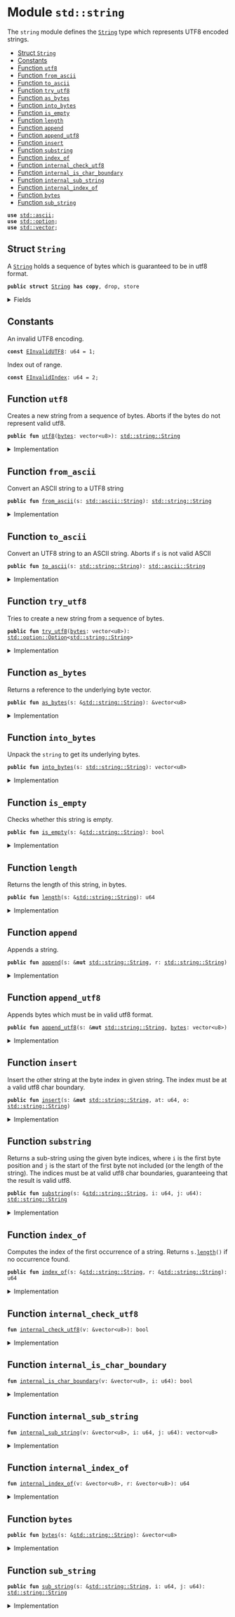 
<a name="std_string"></a>

# Module `std::string`

The <code>string</code> module defines the <code><a href="../../dependencies/std/string.md#std_string_String">String</a></code> type which represents UTF8 encoded
strings.


-  [Struct `String`](#std_string_String)
-  [Constants](#@Constants_0)
-  [Function `utf8`](#std_string_utf8)
-  [Function `from_ascii`](#std_string_from_ascii)
-  [Function `to_ascii`](#std_string_to_ascii)
-  [Function `try_utf8`](#std_string_try_utf8)
-  [Function `as_bytes`](#std_string_as_bytes)
-  [Function `into_bytes`](#std_string_into_bytes)
-  [Function `is_empty`](#std_string_is_empty)
-  [Function `length`](#std_string_length)
-  [Function `append`](#std_string_append)
-  [Function `append_utf8`](#std_string_append_utf8)
-  [Function `insert`](#std_string_insert)
-  [Function `substring`](#std_string_substring)
-  [Function `index_of`](#std_string_index_of)
-  [Function `internal_check_utf8`](#std_string_internal_check_utf8)
-  [Function `internal_is_char_boundary`](#std_string_internal_is_char_boundary)
-  [Function `internal_sub_string`](#std_string_internal_sub_string)
-  [Function `internal_index_of`](#std_string_internal_index_of)
-  [Function `bytes`](#std_string_bytes)
-  [Function `sub_string`](#std_string_sub_string)


<pre><code><b>use</b> <a href="../../dependencies/std/ascii.md#std_ascii">std::ascii</a>;
<b>use</b> <a href="../../dependencies/std/option.md#std_option">std::option</a>;
<b>use</b> <a href="../../dependencies/std/vector.md#std_vector">std::vector</a>;
</code></pre>



<a name="std_string_String"></a>

## Struct `String`

A <code><a href="../../dependencies/std/string.md#std_string_String">String</a></code> holds a sequence of bytes which is guaranteed to be in utf8
format.


<pre><code><b>public</b> <b>struct</b> <a href="../../dependencies/std/string.md#std_string_String">String</a> <b>has</b> <b>copy</b>, drop, store
</code></pre>



<details>
<summary>Fields</summary>


<dl>
<dt>
<code><a href="../../dependencies/std/string.md#std_string_bytes">bytes</a>: vector&lt;u8&gt;</code>
</dt>
<dd>
</dd>
</dl>


</details>

<a name="@Constants_0"></a>

## Constants


<a name="std_string_EInvalidUTF8"></a>

An invalid UTF8 encoding.


<pre><code><b>const</b> <a href="../../dependencies/std/string.md#std_string_EInvalidUTF8">EInvalidUTF8</a>: u64 = 1;
</code></pre>



<a name="std_string_EInvalidIndex"></a>

Index out of range.


<pre><code><b>const</b> <a href="../../dependencies/std/string.md#std_string_EInvalidIndex">EInvalidIndex</a>: u64 = 2;
</code></pre>



<a name="std_string_utf8"></a>

## Function `utf8`

Creates a new string from a sequence of bytes. Aborts if the bytes do
not represent valid utf8.


<pre><code><b>public</b> <b>fun</b> <a href="../../dependencies/std/string.md#std_string_utf8">utf8</a>(<a href="../../dependencies/std/string.md#std_string_bytes">bytes</a>: vector&lt;u8&gt;): <a href="../../dependencies/std/string.md#std_string_String">std::string::String</a>
</code></pre>



<details>
<summary>Implementation</summary>


<pre><code><b>public</b> <b>fun</b> <a href="../../dependencies/std/string.md#std_string_utf8">utf8</a>(<a href="../../dependencies/std/string.md#std_string_bytes">bytes</a>: vector&lt;u8&gt;): <a href="../../dependencies/std/string.md#std_string_String">String</a> {
    <b>assert</b>!(<a href="../../dependencies/std/string.md#std_string_internal_check_utf8">internal_check_utf8</a>(&<a href="../../dependencies/std/string.md#std_string_bytes">bytes</a>), <a href="../../dependencies/std/string.md#std_string_EInvalidUTF8">EInvalidUTF8</a>);
    <a href="../../dependencies/std/string.md#std_string_String">String</a> { <a href="../../dependencies/std/string.md#std_string_bytes">bytes</a> }
}
</code></pre>



</details>

<a name="std_string_from_ascii"></a>

## Function `from_ascii`

Convert an ASCII string to a UTF8 string


<pre><code><b>public</b> <b>fun</b> <a href="../../dependencies/std/string.md#std_string_from_ascii">from_ascii</a>(s: <a href="../../dependencies/std/ascii.md#std_ascii_String">std::ascii::String</a>): <a href="../../dependencies/std/string.md#std_string_String">std::string::String</a>
</code></pre>



<details>
<summary>Implementation</summary>


<pre><code><b>public</b> <b>fun</b> <a href="../../dependencies/std/string.md#std_string_from_ascii">from_ascii</a>(s: ascii::String): <a href="../../dependencies/std/string.md#std_string_String">String</a> {
    <a href="../../dependencies/std/string.md#std_string_String">String</a> { <a href="../../dependencies/std/string.md#std_string_bytes">bytes</a>: s.<a href="../../dependencies/std/string.md#std_string_into_bytes">into_bytes</a>() }
}
</code></pre>



</details>

<a name="std_string_to_ascii"></a>

## Function `to_ascii`

Convert an UTF8 string to an ASCII string.
Aborts if <code>s</code> is not valid ASCII


<pre><code><b>public</b> <b>fun</b> <a href="../../dependencies/std/string.md#std_string_to_ascii">to_ascii</a>(s: <a href="../../dependencies/std/string.md#std_string_String">std::string::String</a>): <a href="../../dependencies/std/ascii.md#std_ascii_String">std::ascii::String</a>
</code></pre>



<details>
<summary>Implementation</summary>


<pre><code><b>public</b> <b>fun</b> <a href="../../dependencies/std/string.md#std_string_to_ascii">to_ascii</a>(s: <a href="../../dependencies/std/string.md#std_string_String">String</a>): ascii::String {
    <b>let</b> <a href="../../dependencies/std/string.md#std_string_String">String</a> { <a href="../../dependencies/std/string.md#std_string_bytes">bytes</a> } = s;
    <a href="../../dependencies/std/string.md#std_string_bytes">bytes</a>.to_ascii_string()
}
</code></pre>



</details>

<a name="std_string_try_utf8"></a>

## Function `try_utf8`

Tries to create a new string from a sequence of bytes.


<pre><code><b>public</b> <b>fun</b> <a href="../../dependencies/std/string.md#std_string_try_utf8">try_utf8</a>(<a href="../../dependencies/std/string.md#std_string_bytes">bytes</a>: vector&lt;u8&gt;): <a href="../../dependencies/std/option.md#std_option_Option">std::option::Option</a>&lt;<a href="../../dependencies/std/string.md#std_string_String">std::string::String</a>&gt;
</code></pre>



<details>
<summary>Implementation</summary>


<pre><code><b>public</b> <b>fun</b> <a href="../../dependencies/std/string.md#std_string_try_utf8">try_utf8</a>(<a href="../../dependencies/std/string.md#std_string_bytes">bytes</a>: vector&lt;u8&gt;): Option&lt;<a href="../../dependencies/std/string.md#std_string_String">String</a>&gt; {
    <b>if</b> (<a href="../../dependencies/std/string.md#std_string_internal_check_utf8">internal_check_utf8</a>(&<a href="../../dependencies/std/string.md#std_string_bytes">bytes</a>)) option::some(<a href="../../dependencies/std/string.md#std_string_String">String</a> { <a href="../../dependencies/std/string.md#std_string_bytes">bytes</a> }) <b>else</b> option::none()
}
</code></pre>



</details>

<a name="std_string_as_bytes"></a>

## Function `as_bytes`

Returns a reference to the underlying byte vector.


<pre><code><b>public</b> <b>fun</b> <a href="../../dependencies/std/string.md#std_string_as_bytes">as_bytes</a>(s: &<a href="../../dependencies/std/string.md#std_string_String">std::string::String</a>): &vector&lt;u8&gt;
</code></pre>



<details>
<summary>Implementation</summary>


<pre><code><b>public</b> <b>fun</b> <a href="../../dependencies/std/string.md#std_string_as_bytes">as_bytes</a>(s: &<a href="../../dependencies/std/string.md#std_string_String">String</a>): &vector&lt;u8&gt; {
    &s.<a href="../../dependencies/std/string.md#std_string_bytes">bytes</a>
}
</code></pre>



</details>

<a name="std_string_into_bytes"></a>

## Function `into_bytes`

Unpack the <code>string</code> to get its underlying bytes.


<pre><code><b>public</b> <b>fun</b> <a href="../../dependencies/std/string.md#std_string_into_bytes">into_bytes</a>(s: <a href="../../dependencies/std/string.md#std_string_String">std::string::String</a>): vector&lt;u8&gt;
</code></pre>



<details>
<summary>Implementation</summary>


<pre><code><b>public</b> <b>fun</b> <a href="../../dependencies/std/string.md#std_string_into_bytes">into_bytes</a>(s: <a href="../../dependencies/std/string.md#std_string_String">String</a>): vector&lt;u8&gt; {
    <b>let</b> <a href="../../dependencies/std/string.md#std_string_String">String</a> { <a href="../../dependencies/std/string.md#std_string_bytes">bytes</a> } = s;
    <a href="../../dependencies/std/string.md#std_string_bytes">bytes</a>
}
</code></pre>



</details>

<a name="std_string_is_empty"></a>

## Function `is_empty`

Checks whether this string is empty.


<pre><code><b>public</b> <b>fun</b> <a href="../../dependencies/std/string.md#std_string_is_empty">is_empty</a>(s: &<a href="../../dependencies/std/string.md#std_string_String">std::string::String</a>): bool
</code></pre>



<details>
<summary>Implementation</summary>


<pre><code><b>public</b> <b>fun</b> <a href="../../dependencies/std/string.md#std_string_is_empty">is_empty</a>(s: &<a href="../../dependencies/std/string.md#std_string_String">String</a>): bool {
    s.<a href="../../dependencies/std/string.md#std_string_bytes">bytes</a>.<a href="../../dependencies/std/string.md#std_string_is_empty">is_empty</a>()
}
</code></pre>



</details>

<a name="std_string_length"></a>

## Function `length`

Returns the length of this string, in bytes.


<pre><code><b>public</b> <b>fun</b> <a href="../../dependencies/std/string.md#std_string_length">length</a>(s: &<a href="../../dependencies/std/string.md#std_string_String">std::string::String</a>): u64
</code></pre>



<details>
<summary>Implementation</summary>


<pre><code><b>public</b> <b>fun</b> <a href="../../dependencies/std/string.md#std_string_length">length</a>(s: &<a href="../../dependencies/std/string.md#std_string_String">String</a>): u64 {
    s.<a href="../../dependencies/std/string.md#std_string_bytes">bytes</a>.<a href="../../dependencies/std/string.md#std_string_length">length</a>()
}
</code></pre>



</details>

<a name="std_string_append"></a>

## Function `append`

Appends a string.


<pre><code><b>public</b> <b>fun</b> <a href="../../dependencies/std/string.md#std_string_append">append</a>(s: &<b>mut</b> <a href="../../dependencies/std/string.md#std_string_String">std::string::String</a>, r: <a href="../../dependencies/std/string.md#std_string_String">std::string::String</a>)
</code></pre>



<details>
<summary>Implementation</summary>


<pre><code><b>public</b> <b>fun</b> <a href="../../dependencies/std/string.md#std_string_append">append</a>(s: &<b>mut</b> <a href="../../dependencies/std/string.md#std_string_String">String</a>, r: <a href="../../dependencies/std/string.md#std_string_String">String</a>) {
    s.<a href="../../dependencies/std/string.md#std_string_bytes">bytes</a>.<a href="../../dependencies/std/string.md#std_string_append">append</a>(r.<a href="../../dependencies/std/string.md#std_string_bytes">bytes</a>)
}
</code></pre>



</details>

<a name="std_string_append_utf8"></a>

## Function `append_utf8`

Appends bytes which must be in valid utf8 format.


<pre><code><b>public</b> <b>fun</b> <a href="../../dependencies/std/string.md#std_string_append_utf8">append_utf8</a>(s: &<b>mut</b> <a href="../../dependencies/std/string.md#std_string_String">std::string::String</a>, <a href="../../dependencies/std/string.md#std_string_bytes">bytes</a>: vector&lt;u8&gt;)
</code></pre>



<details>
<summary>Implementation</summary>


<pre><code><b>public</b> <b>fun</b> <a href="../../dependencies/std/string.md#std_string_append_utf8">append_utf8</a>(s: &<b>mut</b> <a href="../../dependencies/std/string.md#std_string_String">String</a>, <a href="../../dependencies/std/string.md#std_string_bytes">bytes</a>: vector&lt;u8&gt;) {
    s.<a href="../../dependencies/std/string.md#std_string_append">append</a>(<a href="../../dependencies/std/string.md#std_string_utf8">utf8</a>(<a href="../../dependencies/std/string.md#std_string_bytes">bytes</a>))
}
</code></pre>



</details>

<a name="std_string_insert"></a>

## Function `insert`

Insert the other string at the byte index in given string. The index
must be at a valid utf8 char boundary.


<pre><code><b>public</b> <b>fun</b> <a href="../../dependencies/std/string.md#std_string_insert">insert</a>(s: &<b>mut</b> <a href="../../dependencies/std/string.md#std_string_String">std::string::String</a>, at: u64, o: <a href="../../dependencies/std/string.md#std_string_String">std::string::String</a>)
</code></pre>



<details>
<summary>Implementation</summary>


<pre><code><b>public</b> <b>fun</b> <a href="../../dependencies/std/string.md#std_string_insert">insert</a>(s: &<b>mut</b> <a href="../../dependencies/std/string.md#std_string_String">String</a>, at: u64, o: <a href="../../dependencies/std/string.md#std_string_String">String</a>) {
    <b>let</b> <a href="../../dependencies/std/string.md#std_string_bytes">bytes</a> = &s.<a href="../../dependencies/std/string.md#std_string_bytes">bytes</a>;
    <b>assert</b>!(at &lt;= <a href="../../dependencies/std/string.md#std_string_bytes">bytes</a>.<a href="../../dependencies/std/string.md#std_string_length">length</a>() && <a href="../../dependencies/std/string.md#std_string_internal_is_char_boundary">internal_is_char_boundary</a>(<a href="../../dependencies/std/string.md#std_string_bytes">bytes</a>, at), <a href="../../dependencies/std/string.md#std_string_EInvalidIndex">EInvalidIndex</a>);
    <b>let</b> l = s.<a href="../../dependencies/std/string.md#std_string_length">length</a>();
    <b>let</b> <b>mut</b> front = s.<a href="../../dependencies/std/string.md#std_string_substring">substring</a>(0, at);
    <b>let</b> end = s.<a href="../../dependencies/std/string.md#std_string_substring">substring</a>(at, l);
    front.<a href="../../dependencies/std/string.md#std_string_append">append</a>(o);
    front.<a href="../../dependencies/std/string.md#std_string_append">append</a>(end);
    *s = front;
}
</code></pre>



</details>

<a name="std_string_substring"></a>

## Function `substring`

Returns a sub-string using the given byte indices, where <code>i</code> is the first
byte position and <code>j</code> is the start of the first byte not included (or the
length of the string). The indices must be at valid utf8 char boundaries,
guaranteeing that the result is valid utf8.


<pre><code><b>public</b> <b>fun</b> <a href="../../dependencies/std/string.md#std_string_substring">substring</a>(s: &<a href="../../dependencies/std/string.md#std_string_String">std::string::String</a>, i: u64, j: u64): <a href="../../dependencies/std/string.md#std_string_String">std::string::String</a>
</code></pre>



<details>
<summary>Implementation</summary>


<pre><code><b>public</b> <b>fun</b> <a href="../../dependencies/std/string.md#std_string_substring">substring</a>(s: &<a href="../../dependencies/std/string.md#std_string_String">String</a>, i: u64, j: u64): <a href="../../dependencies/std/string.md#std_string_String">String</a> {
    <b>let</b> <a href="../../dependencies/std/string.md#std_string_bytes">bytes</a> = &s.<a href="../../dependencies/std/string.md#std_string_bytes">bytes</a>;
    <b>let</b> l = <a href="../../dependencies/std/string.md#std_string_bytes">bytes</a>.<a href="../../dependencies/std/string.md#std_string_length">length</a>();
    <b>assert</b>!(
        j &lt;= l &&
            i &lt;= j &&
            <a href="../../dependencies/std/string.md#std_string_internal_is_char_boundary">internal_is_char_boundary</a>(<a href="../../dependencies/std/string.md#std_string_bytes">bytes</a>, i) &&
            <a href="../../dependencies/std/string.md#std_string_internal_is_char_boundary">internal_is_char_boundary</a>(<a href="../../dependencies/std/string.md#std_string_bytes">bytes</a>, j),
        <a href="../../dependencies/std/string.md#std_string_EInvalidIndex">EInvalidIndex</a>,
    );
    <a href="../../dependencies/std/string.md#std_string_String">String</a> { <a href="../../dependencies/std/string.md#std_string_bytes">bytes</a>: <a href="../../dependencies/std/string.md#std_string_internal_sub_string">internal_sub_string</a>(<a href="../../dependencies/std/string.md#std_string_bytes">bytes</a>, i, j) }
}
</code></pre>



</details>

<a name="std_string_index_of"></a>

## Function `index_of`

Computes the index of the first occurrence of a string. Returns <code>s.<a href="../../dependencies/std/string.md#std_string_length">length</a>()</code>
if no occurrence found.


<pre><code><b>public</b> <b>fun</b> <a href="../../dependencies/std/string.md#std_string_index_of">index_of</a>(s: &<a href="../../dependencies/std/string.md#std_string_String">std::string::String</a>, r: &<a href="../../dependencies/std/string.md#std_string_String">std::string::String</a>): u64
</code></pre>



<details>
<summary>Implementation</summary>


<pre><code><b>public</b> <b>fun</b> <a href="../../dependencies/std/string.md#std_string_index_of">index_of</a>(s: &<a href="../../dependencies/std/string.md#std_string_String">String</a>, r: &<a href="../../dependencies/std/string.md#std_string_String">String</a>): u64 {
    <a href="../../dependencies/std/string.md#std_string_internal_index_of">internal_index_of</a>(&s.<a href="../../dependencies/std/string.md#std_string_bytes">bytes</a>, &r.<a href="../../dependencies/std/string.md#std_string_bytes">bytes</a>)
}
</code></pre>



</details>

<a name="std_string_internal_check_utf8"></a>

## Function `internal_check_utf8`



<pre><code><b>fun</b> <a href="../../dependencies/std/string.md#std_string_internal_check_utf8">internal_check_utf8</a>(v: &vector&lt;u8&gt;): bool
</code></pre>



<details>
<summary>Implementation</summary>


<pre><code><b>native</b> <b>fun</b> <a href="../../dependencies/std/string.md#std_string_internal_check_utf8">internal_check_utf8</a>(v: &vector&lt;u8&gt;): bool;
</code></pre>



</details>

<a name="std_string_internal_is_char_boundary"></a>

## Function `internal_is_char_boundary`



<pre><code><b>fun</b> <a href="../../dependencies/std/string.md#std_string_internal_is_char_boundary">internal_is_char_boundary</a>(v: &vector&lt;u8&gt;, i: u64): bool
</code></pre>



<details>
<summary>Implementation</summary>


<pre><code><b>native</b> <b>fun</b> <a href="../../dependencies/std/string.md#std_string_internal_is_char_boundary">internal_is_char_boundary</a>(v: &vector&lt;u8&gt;, i: u64): bool;
</code></pre>



</details>

<a name="std_string_internal_sub_string"></a>

## Function `internal_sub_string`



<pre><code><b>fun</b> <a href="../../dependencies/std/string.md#std_string_internal_sub_string">internal_sub_string</a>(v: &vector&lt;u8&gt;, i: u64, j: u64): vector&lt;u8&gt;
</code></pre>



<details>
<summary>Implementation</summary>


<pre><code><b>native</b> <b>fun</b> <a href="../../dependencies/std/string.md#std_string_internal_sub_string">internal_sub_string</a>(v: &vector&lt;u8&gt;, i: u64, j: u64): vector&lt;u8&gt;;
</code></pre>



</details>

<a name="std_string_internal_index_of"></a>

## Function `internal_index_of`



<pre><code><b>fun</b> <a href="../../dependencies/std/string.md#std_string_internal_index_of">internal_index_of</a>(v: &vector&lt;u8&gt;, r: &vector&lt;u8&gt;): u64
</code></pre>



<details>
<summary>Implementation</summary>


<pre><code><b>native</b> <b>fun</b> <a href="../../dependencies/std/string.md#std_string_internal_index_of">internal_index_of</a>(v: &vector&lt;u8&gt;, r: &vector&lt;u8&gt;): u64;
</code></pre>



</details>

<a name="std_string_bytes"></a>

## Function `bytes`



<pre><code><b>public</b> <b>fun</b> <a href="../../dependencies/std/string.md#std_string_bytes">bytes</a>(s: &<a href="../../dependencies/std/string.md#std_string_String">std::string::String</a>): &vector&lt;u8&gt;
</code></pre>



<details>
<summary>Implementation</summary>


<pre><code><b>public</b> <b>fun</b> <a href="../../dependencies/std/string.md#std_string_bytes">bytes</a>(s: &<a href="../../dependencies/std/string.md#std_string_String">String</a>): &vector&lt;u8&gt; { s.<a href="../../dependencies/std/string.md#std_string_as_bytes">as_bytes</a>() }
</code></pre>



</details>

<a name="std_string_sub_string"></a>

## Function `sub_string`



<pre><code><b>public</b> <b>fun</b> <a href="../../dependencies/std/string.md#std_string_sub_string">sub_string</a>(s: &<a href="../../dependencies/std/string.md#std_string_String">std::string::String</a>, i: u64, j: u64): <a href="../../dependencies/std/string.md#std_string_String">std::string::String</a>
</code></pre>



<details>
<summary>Implementation</summary>


<pre><code><b>public</b> <b>fun</b> <a href="../../dependencies/std/string.md#std_string_sub_string">sub_string</a>(s: &<a href="../../dependencies/std/string.md#std_string_String">String</a>, i: u64, j: u64): <a href="../../dependencies/std/string.md#std_string_String">String</a> {
    s.<a href="../../dependencies/std/string.md#std_string_substring">substring</a>(i, j)
}
</code></pre>



</details>
